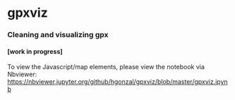 # gpxviz
### Cleaning and visualizing gpx

#### [work in progress] 

To view the Javascript/map elements, please view the notebook via Nbviewer: https://nbviewer.jupyter.org/github/hgonzal/gpxviz/blob/master/gpxviz.ipynb

